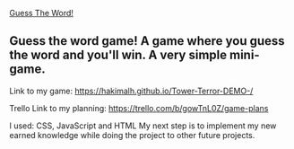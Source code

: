 [Guess The Word!](https://github.com/user-attachments/assets/d767cbf2-1826-49ed-9b44-70f9b98e7620)
## Guess the word game! A game where you guess the word and you'll win. A very simple mini-game.

Link to my game: https://hakimalh.github.io/Tower-Terror-DEMO-/

Trello Link to my planning: https://trello.com/b/gowTnL0Z/game-plans

I used: CSS, JavaScript and HTML 
My next step is to implement my new earned knowledge while doing the project to other future projects.


